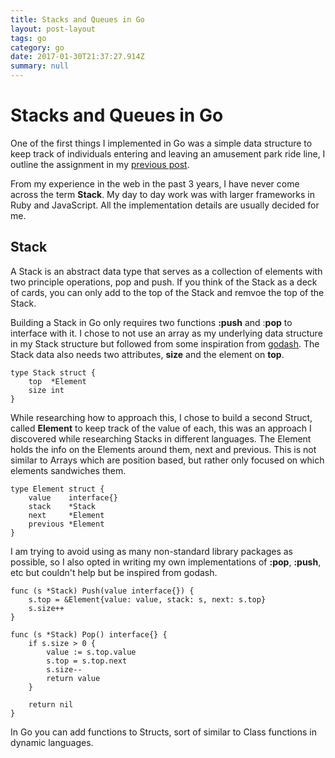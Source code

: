 ```yaml
---
title: Stacks and Queues in Go
layout: post-layout
tags: go
category: go
date: 2017-01-30T21:37:27.914Z
summary: null
---
```


# Stacks and Queues in Go


One of the first things I implemented in Go was a simple data structure to keep track of individuals entering and leaving an amusement park ride line, I outline the assignment in my [previous post](/posts/2016/08/23/learn-computer-science-with-go).   

From my experience in the web in the past 3 years, I have never come across the term **Stack**. My day to day work was with larger frameworks in Ruby and JavaScript. All the implementation details are usually decided for me.

## Stack

A Stack is an abstract data type that serves as a collection of elements with two principle operations, pop and push. If you think of the Stack as a deck of cards, you can only add to the top of the Stack and remvoe the top of the Stack.

Building a Stack in Go only requires two functions **:push** and :**pop** to interface with it. I chose to not use an array as my underlying data structure in my Stack structure but followed from some inspiration from [godash](https://godoc.org/github.com/Kairi/godash). The Stack data also needs two attributes, **size** and the element on **top**. 

```
type Stack struct {
	top  *Element
	size int
}

```

While researching how to approach this, I chose to build a second Struct, called **Element** to keep track of the value of each, this was an approach I discovered while researching Stacks in different languages. The Element holds the info on the Elements around them, next and previous. This is not similar to Arrays which are position based, but rather only focused on which elements sandwiches them.

```
type Element struct {
	value    interface{}
	stack    *Stack
	next     *Element
	previous *Element
}

```

I am trying to avoid using as many non-standard library packages as possible, so I also opted in writing my own implementations of **:pop**, **:push**, etc but couldn't help but be inspired from godash.  

```
func (s *Stack) Push(value interface{}) {
	s.top = &Element{value: value, stack: s, next: s.top}
	s.size++
}

func (s *Stack) Pop() interface{} {
	if s.size > 0 {
		value := s.top.value
		s.top = s.top.next
		s.size--
		return value
	}

	return nil
}
```

In Go you can add functions to Structs, sort of similar to Class functions in dynamic languages. 
